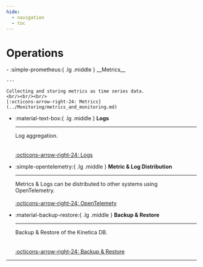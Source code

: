 ```yaml
---
hide:
  - navigation
  - toc
---
```

# Operations

<div class="grid cards" markdown>
-   :simple-prometheus:{ .lg .middle } __Metrics__

    ---

    Collecting and storing metrics as time series data.
    <br/><br/><br/>
    [:octicons-arrow-right-24: Metrics](../Monitoring/metrics_and_monitoring.md)

-   :material-text-box:{ .lg .middle } __Logs__

    ---

    Log aggregation.
    <br/><br/><br/>
    [:octicons-arrow-right-24: Logs](../Monitoring/logs.md)

-   :simple-opentelemetry:{ .lg .middle } __Metric & Log Distribution__

    ---

    Metrics & Logs can be distributed to other systems using OpenTelemetry.
    <br/><br/>
    [:octicons-arrow-right-24: OpenTelemety](otel.md)

-   :material-backup-restore:{ .lg .middle } __Backup & Restore__

    ---

    Backup & Restore of the Kinetica DB.
    <br/><br/><br/>
    [:octicons-arrow-right-24: Backup & Restore](backup_and_restore.md)
</div>

---
